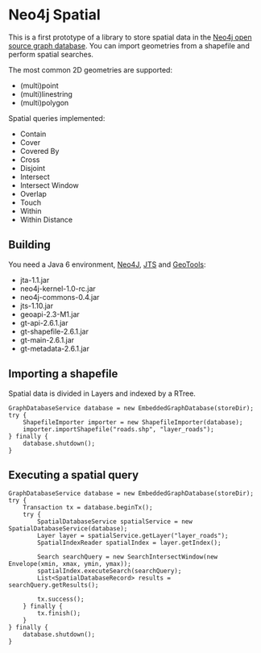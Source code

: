 Neo4j Spatial
=============
 
This is a first prototype of a library to store spatial data in the [Neo4j open source graph database](http://neo4j.org/).
You can import geometries from a shapefile and perform spatial searches.

The most common 2D geometries are supported:
* (multi)point
* (multi)linestring
* (multi)polygon

Spatial queries implemented:
* Contain
* Cover
* Covered By
* Cross
* Disjoint
* Intersect
* Intersect Window
* Overlap
* Touch
* Within
* Within Distance
 
 
Building
--------
 
You need a Java 6 environment, [Neo4J](http://neo4j.org/), [JTS](http://tsusiatsoftware.net/jts/main.html) and [GeoTools](http://www.geotools.org/):
* jta-1.1.jar
* neo4j-kernel-1.0-rc.jar
* neo4j-commons-0.4.jar
* jts-1.10.jar
* geoapi-2.3-M1.jar
* gt-api-2.6.1.jar
* gt-shapefile-2.6.1.jar
* gt-main-2.6.1.jar
* gt-metadata-2.6.1.jar

 
Importing a shapefile
---------------------

Spatial data is divided in Layers and indexed by a RTree.

    GraphDatabaseService database = new EmbeddedGraphDatabase(storeDir);
	try {
		ShapefileImporter importer = new ShapefileImporter(database);
	    importer.importShapefile("roads.shp", "layer_roads");
	} finally {
		database.shutdown();
	}


Executing a spatial query
-------------------------

	GraphDatabaseService database = new EmbeddedGraphDatabase(storeDir);
	try {
		Transaction tx = database.beginTx();
	    try {
	    	SpatialDatabaseService spatialService = new SpatialDatabaseService(database);
	        Layer layer = spatialService.getLayer("layer_roads");
	        SpatialIndexReader spatialIndex = layer.getIndex();
	        	
	        Search searchQuery = new SearchIntersectWindow(new Envelope(xmin, xmax, ymin, ymax));
	        spatialIndex.executeSearch(searchQuery);
    	    List<SpatialDatabaseRecord> results = searchQuery.getResults();
    	       	
			tx.success();
		} finally {
	    	tx.finish();
	    }	        	        	
	} finally {
		database.shutdown();
	}
